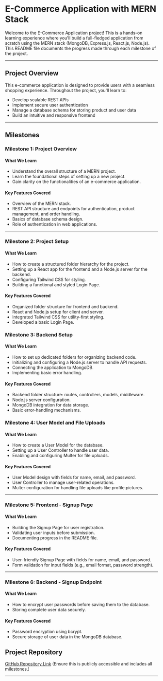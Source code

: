# E-Commerce Application with MERN Stack

Welcome to the E-Commerce Application project! This is a hands-on learning experience where you'll build a full-fledged application from scratch using the MERN stack (MongoDB, Express.js, React.js, Node.js). This README file documents the progress made through each milestone of the project.

---

## Project Overview

This e-commerce application is designed to provide users with a seamless shopping experience. Throughout the project, you'll learn to:
- Develop scalable REST APIs
- Implement secure user authentication
- Manage a database schema for storing product and user data
- Build an intuitive and responsive frontend

---

## Milestones

### **Milestone 1: Project Overview**

#### What We Learn
- Understand the overall structure of a MERN project.
- Learn the foundational steps of setting up a new project.
- Gain clarity on the functionalities of an e-commerce application.

#### Key Features Covered
- Overview of the MERN stack.
- REST API structure and endpoints for authentication, product management, and order handling.
- Basics of database schema design.
- Role of authentication in web applications.


---

### **Milestone 2: Project Setup**

#### What We Learn
- How to create a structured folder hierarchy for the project.
- Setting up a React app for the frontend and a Node.js server for the backend.
- Configuring Tailwind CSS for styling.
- Building a functional and styled Login Page.

#### Key Features Covered
- Organized folder structure for frontend and backend.
- React and Node.js setup for client and server.
- Integrated Tailwind CSS for utility-first styling.
- Developed a basic Login Page.



### **Milestone 3: Backend Setup**

#### What We Learn
- How to set up dedicated folders for organizing backend code.
- Initializing and configuring a Node.js server to handle API requests.
- Connecting the application to MongoDB.
- Implementing basic error handling.

#### Key Features Covered
- Backend folder structure: routes, controllers, models, middleware.
- Node.js server configuration.
- MongoDB integration for data storage.
- Basic error-handling mechanisms.



### **Milestone 4: User Model and File Uploads**

#### What We Learn
- How to create a User Model for the database.
- Setting up a User Controller to handle user data.
- Enabling and configuring Multer for file uploads.

#### Key Features Covered
- User Model design with fields for name, email, and password.
- User Controller to manage user-related operations.
- Multer configuration for handling file uploads like profile pictures.


---

### **Milestone 5: Frontend - Signup Page**

#### What We Learn
- Building the Signup Page for user registration.
- Validating user inputs before submission.
- Documenting progress in the README file.

#### Key Features Covered
- User-friendly Signup Page with fields for name, email, and password.
- Form validation for input fields (e.g., email format, password strength).


---

### **Milestone 6: Backend - Signup Endpoint**

#### What We Learn
- How to encrypt user passwords before saving them to the database.
- Storing complete user data securely.

#### Key Features Covered
- Password encryption using bcrypt.
- Secure storage of user data in the MongoDB database.


## Project Repository

[GitHub Repository Link](#) (Ensure this is publicly accessible and includes all milestones.)

---


